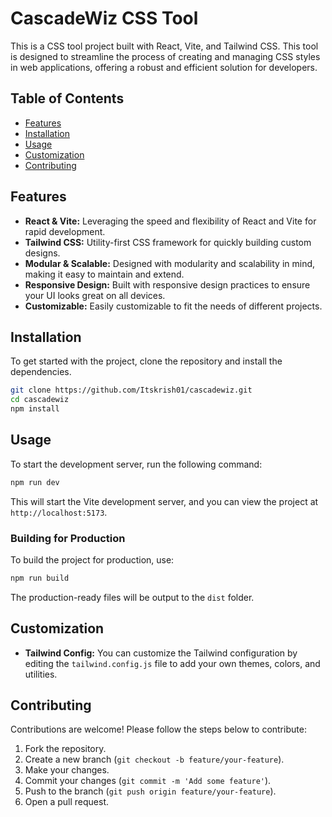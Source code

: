 # CascadeWiz CSS Tool

This is a CSS tool project built with React, Vite, and Tailwind CSS. This tool is designed to streamline the process of creating and managing CSS styles in web applications, offering a robust and efficient solution for developers.

## Table of Contents

- [Features](#features)
- [Installation](#installation)
- [Usage](#usage)
- [Customization](#customization)
- [Contributing](#contributing)

## Features

- **React & Vite:** Leveraging the speed and flexibility of React and Vite for rapid development.
- **Tailwind CSS:** Utility-first CSS framework for quickly building custom designs.
- **Modular & Scalable:** Designed with modularity and scalability in mind, making it easy to maintain and extend.
- **Responsive Design:** Built with responsive design practices to ensure your UI looks great on all devices.
- **Customizable:** Easily customizable to fit the needs of different projects.

## Installation

To get started with the project, clone the repository and install the dependencies.

```bash
git clone https://github.com/Itskrish01/cascadewiz.git
cd cascadewiz
npm install
```

## Usage

To start the development server, run the following command:

```bash
npm run dev
```

This will start the Vite development server, and you can view the project at `http://localhost:5173`.

### Building for Production

To build the project for production, use:

```bash
npm run build
```

The production-ready files will be output to the `dist` folder.

## Customization

- **Tailwind Config:** You can customize the Tailwind configuration by editing the `tailwind.config.js` file to add your own themes, colors, and utilities.

## Contributing

Contributions are welcome! Please follow the steps below to contribute:

1. Fork the repository.
2. Create a new branch (`git checkout -b feature/your-feature`).
3. Make your changes.
4. Commit your changes (`git commit -m 'Add some feature'`).
5. Push to the branch (`git push origin feature/your-feature`).
6. Open a pull request.

